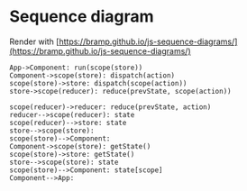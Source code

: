 # Sequence diagram

Render with [https://bramp.github.io/js-sequence-diagrams/](https://bramp.github.io/js-sequence-diagrams/)

```
App->Component: run(scope(store))
Component->scope(store): dispatch(action)
scope(store)->store: dispatch(scope(action))
store->scope(reducer): reduce(prevState, scope(action))

scope(reducer)->reducer: reduce(prevState, action)
reducer-->scope(reducer): state
scope(reducer)-->store: state
store-->scope(store):
scope(store)-->Component:
Component->scope(store): getState()
scope(store)->store: getState()
store-->scope(store): state
scope(store)-->Component: state[scope]
Component-->App:
```

